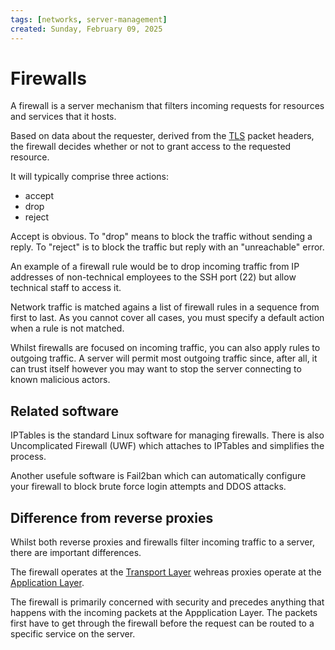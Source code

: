 ```yaml
---
tags: [networks, server-management]
created: Sunday, February 09, 2025
---
```


# Firewalls

A firewall is a server mechanism that filters incoming requests for resources
and services that it hosts.

Based on data about the requester, derived from the
[TLS](Transport_Layer_of_Internet_Protocol.md) packet headers, the firewall
decides whether or not to grant access to the requested resource.

It will typically comprise three actions:

- accept
- drop
- reject

Accept is obvious. To "drop" means to block the traffic without sending a reply.
To "reject" is to block the traffic but reply with an "unreachable" error.

An example of a firewall rule would be to drop incoming traffic from IP
addresses of non-technical employees to the SSH port (22) but allow technical
staff to access it.

Network traffic is matched agains a list of firewall rules in a sequence from
first to last. As you cannot cover all cases, you must specify a default action
when a rule is not matched.

Whilst firewalls are focused on incoming traffic, you can also apply rules to
outgoing traffic. A server will permit most outgoing traffic since, after all,
it can trust itself however you may want to stop the server connecting to known
malicious actors.

## Related software

IPTables is the standard Linux software for managing firewalls. There is also
Uncomplicated Firewall (UWF) which attaches to IPTables and simplifies the
process.

Another usefule software is Fail2ban which can automatically configure your
firewall to block brute force login attempts and DDOS attacks.

## Difference from reverse proxies

Whilst both reverse proxies and firewalls filter incoming traffic to a server,
there are important differences.

The firewall operates at the
[Transport Layer](Transport_Layer_of_Internet_Protocol.md) wehreas proxies
operate at the [Application Layer](Application_Layer_of_Internet_Protocol.md).

The firewall is primarily concerned with security and precedes anything that
happens with the incoming packets at the Appplication Layer. The packets first
have to get through the firewall before the request can be routed to a specific
service on the server.
